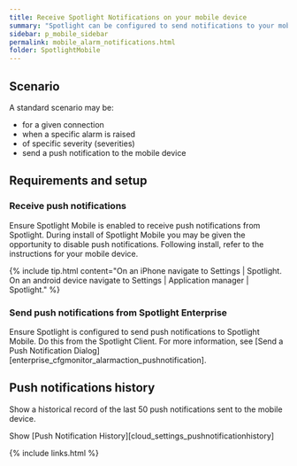 ```yaml
---
title: Receive Spotlight Notifications on your mobile device
summary: "Spotlight can be configured to send notifications to your mobile device."
sidebar: p_mobile_sidebar
permalink: mobile_alarm_notifications.html
folder: SpotlightMobile
---
```


## Scenario

A standard scenario may be:

* for a given connection
* when a specific alarm is raised
* of specific severity (severities)
* send a push notification to the mobile device


## Requirements and setup

### Receive push notifications

Ensure Spotlight Mobile is enabled to receive push notifications from Spotlight. During install of Spotlight Mobile you may be given the opportunity to disable push notifications. Following install, refer to the instructions for your mobile device.

{% include tip.html content="On an iPhone navigate to Settings \| Spotlight. On an android device navigate to Settings \| Application manager \| Spotlight." %}

### Send push notifications from Spotlight Enterprise

Ensure Spotlight is configured to send push notifications to Spotlight Mobile. Do this from the Spotlight Client. For more information, see [Send a Push Notification Dialog][enterprise_cfgmonitor_alarmaction_pushnotification].


## Push notifications history

Show a historical record of the last 50 push notifications sent to the mobile device.

Show [Push Notification History][cloud_settings_pushnotificationhistory]

{% include links.html %}
